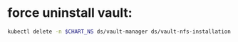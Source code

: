 

# force uninstall vault:
```bash
kubectl delete -n $CHART_NS ds/vault-manager ds/vault-nfs-installation deployments/vault-ui deployments/vault-driver-deployer jobs/vault-uninstall >/dev/null 2>&1 || true
```


